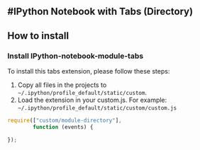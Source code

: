 #IPython Notebook with Tabs (Directory)
--------------

## How to install

### Install IPython-notebook-module-tabs
To install this tabs extension, please follow these steps:

1. Copy all files in the projects to `~/.ipython/profile_default/static/custom`.
2. Load the extension in your custom.js. For example: `~/.ipython/profile_default/static/custom/custom.js`
	
```javascript
require(["custom/module-directory"], 
        function (events) {

});
```
